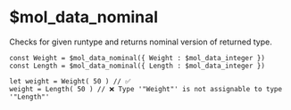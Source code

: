 # $mol_data_nominal

Checks for given runtype and returns nominal version of returned type.

	const Weight = $mol_data_nominal({ Weight : $mol_data_integer })
	const Length = $mol_data_nominal({ Length : $mol_data_integer })
	
	let weight = Weight( 50 ) // ✅
	weight = Length( 50 ) // ❌ Type '"Weight"' is not assignable to type '"Length"'
